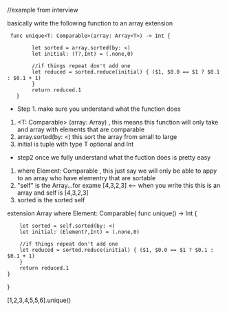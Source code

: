 //example from interview


basically write the following function to an array extension

     func unique<T: Comparable>(array: Array<T>) -> Int {

            let sorted = array.sorted(by: <)
            let initial: (T?,Int) = (.none,0)

            //if things repeat don't add one
            let reduced = sorted.reduce(initial) { ($1, $0.0 == $1 ? $0.1 : $0.1 + 1)
            }
            return reduced.1
       }
       
* Step 1.
make sure you understand what the function does
1. <T: Comparable> (array: Array<T>) , this means this function will only take and array with 
elements that are comparable 
2. array.sorted(by: <) this sort the array from small to large
3. initial is tuple with type T optional and Int

* step2
once we fully understand what the fuction does is pretty easy
1. where Element: Comparable  , this just say we will only be able to appy to an array who have elementry that are sortable
2. "self" is the Array...for exame [4,3,2,3] <-- when you write this  this is an array and self is [4,3,2,3]
3. sorted is the sorted self

extension Array where Element: Comparable{
    func unique() -> Int {
        
        let sorted = self.sorted(by: <)
        let initial: (Element?,Int) = (.none,0)
        
        //if things repeat don't add one
        let reduced = sorted.reduce(initial) { ($1, $0.0 == $1 ? $0.1 : $0.1 + 1)
        }
        return reduced.1
    }
}

[1,2,3,4,5,5,6].unique()

   
